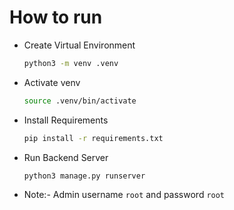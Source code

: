 # How to run

- Create Virtual Environment
  
    ```sh
    python3 -m venv .venv
    ```

- Activate venv
  
    ```sh
    source .venv/bin/activate
    ```

- Install Requirements

    ```sh
    pip install -r requirements.txt
    ```

- Run Backend Server

    ```sh
    python3 manage.py runserver
    ```

- Note:- Admin username `root` and password `root`